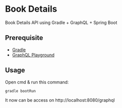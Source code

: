 # Book Details

Book Details API using Gradle + GraphQL + Spring Boot

## Prerequisite

- [Gradle](https://gradle.org/)
- [GraphQL Playground](https://github.com/prisma/graphql-playground)

## Usage

Open cmd & run this command:

`gradle bootRun`

It now can be access on http://localhost:8080/graphql
 



